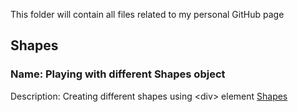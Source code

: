 This folder will contain all files related to my personal GitHub page

## Shapes
### Name: Playing with different Shapes object  
Description: Creating different shapes using \<div\> element 
<a href="https://github.com/msubhabrata3/msubhabrata3.github.io/blob/main/pages/Shapes-Excercise.html">Shapes</a>
